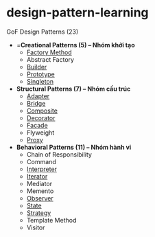 # design-pattern-learning

GoF Design Patterns (23)

*   =**Creational Patterns (5) – Nhóm khởi tạo**
    *   [Factory Method](./docs/factory-method-pattern.md)
    *   Abstract Factory
    *   [Builder](./docs/builder-pattern.md)
    *   [Prototype](./docs/prototype-pattern.md)
    *   [Singleton](./docs/singleton-pattern.md)
*   **Structural Patterns (7) – Nhóm cấu trúc**
    *   [Adapter](docs/adapter-pattern.md)
    *   [Bridge](./docs/bridge-pattern.md)
    *   [Composite](./docs/composite-pattern.md)
    *   [Decorator](./docs/decorator-pattern.md)
    *   [Facade](docs/facade-pattern.md)
    *   Flyweight
    *   [Proxy](./docs/proxy-pattern.md)
*   **Behavioral Patterns (11) – Nhóm hành vi**
    *   Chain of Responsibility
    *   Command
    *   [Interpreter](docs/interpreter-pattern.md)
    *   [Iterator](docs/iterator-pattern.md)
    *   Mediator
    *   Memento
    *   [Observer](./docs/observer-pattern.md)
    *   [State](./docs/state-pattern.md)
    *   [Strategy](./docs/strategy-pattern.md)
    *   Template Method
    *   Visitor
